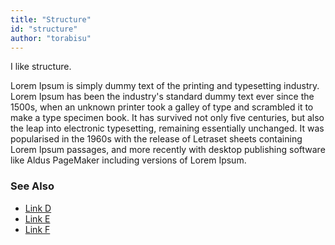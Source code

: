```yaml
---
title: "Structure"
id: "structure"
author: "torabisu"
---
```


I like structure.

Lorem Ipsum is simply dummy text of the printing and typesetting industry. Lorem Ipsum has been the industry's standard dummy text ever since the 1500s, when an unknown printer took a galley of type and scrambled it to make a type specimen book. It has survived not only five centuries, but also the leap into electronic typesetting, remaining essentially unchanged. It was popularised in the 1960s with the release of Letraset sheets containing Lorem Ipsum passages, and more recently with desktop publishing software like Aldus PageMaker including versions of Lorem Ipsum.

### See Also

- [Link D](http://www.google.com)
- [Link E](http://www.google.com)
- [Link F](http://www.google.com)